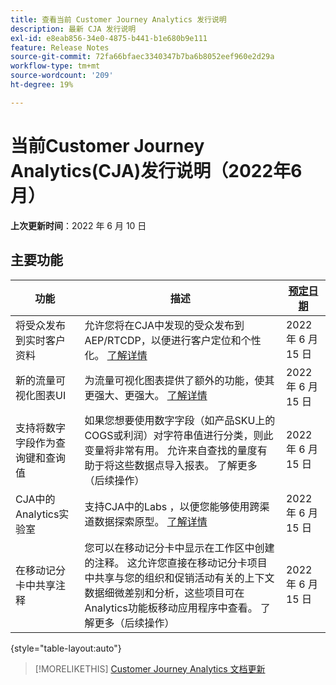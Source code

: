 ```yaml
---
title: 查看当前 Customer Journey Analytics 发行说明
description: 最新 CJA 发行说明
exl-id: e8eab856-34e0-4875-b441-b1e680b9e111
feature: Release Notes
source-git-commit: 72fa66bfaec3340347b7ba6b8052eef960e2d29a
workflow-type: tm+mt
source-wordcount: '209'
ht-degree: 19%

---
```


# 当前Customer Journey Analytics(CJA)发行说明（2022年6月）

**上次更新时间**：2022 年 6 月 10 日

## 主要功能

| 功能 | 描述 | [预定日期](/help/release-notes/releases.md) |
| ----------- | ---------- | ----- |
| 将受众发布到实时客户资料 | 允许您将在CJA中发现的受众发布到AEP/RTCDP，以便进行客户定位和个性化。 [了解详情](https://experienceleague.adobe.com/docs/analytics-platform/using/cja-components/audiences/audiences-overview.html?lang=en) | 2022 年 6 月 15 日 |
| 新的流量可视化图表UI | 为流量可视化图表提供了额外的功能，使其更强大、更强大。 [了解详情](/help/analysis-workspace/visualizations/c-flow/create-flow.md) | 2022 年 6 月 15 日 |
| 支持将数字字段作为查询键和查询值 | 如果您想要使用数字字段（如产品SKU上的COGS或利润）对字符串值进行分类，则此变量将非常有用。 允许来自查找的量度有助于将这些数据点导入报表。 了解更多（后续操作） | 2022 年 6 月 15 日 |
| CJA中的Analytics实验室 | 支持CJA中的Labs ，以便您能够使用跨渠道数据探索原型。 [了解详情](/help/labs/labs.md) | 2022 年 6 月 15 日 |
| 在移动记分卡中共享注释 | 您可以在移动记分卡中显示在工作区中创建的注释。 这允许您直接在移动记分卡项目中共享与您的组织和促销活动有关的上下文数据细微差别和分析，这些项目可在Analytics功能板移动应用程序中查看。 了解更多（后续操作） | 2022 年 6 月 15 日 |

{style=&quot;table-layout:auto&quot;}

>[!MORELIKETHIS]
>[Customer Journey Analytics 文档更新](/help/release-notes/doc-changes.md)
